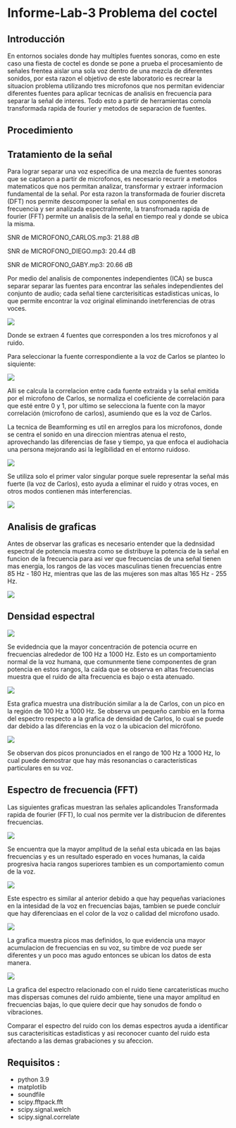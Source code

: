 # Informe-Lab-3 Problema del coctel 
## Introducción
En entornos sociales donde hay multiples fuentes sonoras, como en este caso una fiesta de coctel es donde se pone a prueba el procesamiento de señales frentea aislar una sola voz dentro de una mezcla de diferentes sonidos, por esta razon el objetivo de este laboratorio es recrear la situacion problema utilizando tres microfonos que nos permitan evidenciar diferentes fuentes para aplicar tecnicas de analisis en frecuencia para separar la señal de interes. Todo esto a partir de herramientas comola transformada rapida de fourier y metodos de separacion de fuentes.

## Procedimiento
## Tratamiento de la señal
Para lograr separar una voz especifica de una mezcla de fuentes sonoras que se captaron a partir de microfonos, es necesario recurrir a metodos matematicos que nos permitan analizar, transformar y extraer informacion fundamental de la señal. Por esta razon la transformada de fourier discreta (DFT) nos permite descomponer la señal en sus componentes de frecuencia y ser analizada espectralmente, la transfromada rapida de fourier (FFT) permite un analisis de la señal en tiempo real y donde se ubica la misma.

SNR de MICROFONO_CARLOS.mp3: 21.88 dB

SNR de MICROFONO_DIEGO.mp3: 20.44 dB

SNR de MICROFONO_GABY.mp3: 20.66 dB

Por medio del analisis de componentes independientes (ICA) se busca separar separar las fuentes para encontrar las señales independientes del conjunto de audio; cada señal tiene carcterisiticas estadisticas unicas, lo que permite encontrar la voz original eliminando inetrferencias de otras voces.

![](https://github.com/gaby2804/Lab-3-Coctel/blob/main/ica.png)

Donde se extraen 4 fuentes que corresponden a los tres microfonos y al ruido. 

Para seleccionar la fuente correspondiente a la voz de Carlos se planteo lo siquiente:

![](https://github.com/gaby2804/Lab-3-Coctel/blob/main/correlacion.png)

Alli se calcula la correlacion entre cada fuente extraida y la señal emitida por el microfono de Carlos, se normaliza el coeficiente de correlación para que esté entre 0 y 1, por ultimo se selecciona la fuente con la mayor correlación (microfono de carlos), asumiendo que es la voz de Carlos.

La tecnica de Beamforming es util en arreglos para los microfonos, donde se centra el sonido en una direccion mientras atenua el resto, aprovechando las diferencias de fase y tiempo, ya que enfoca el audiohacia una persona mejorando asi la legibilidad en el entorno ruidoso.

![](https://github.com/gaby2804/Lab-3-Coctel/blob/main/beamforming)

Se utiliza solo el primer valor singular porque suele representar la señal más fuerte (la voz de Carlos), esto ayuda a eliminar el ruido y otras voces, en otros modos contienen más interferencias.

![](https://github.com/gaby2804/Lab-3-Coctel/blob/main/Tabla)

## Analisis de graficas

Antes de observar las graficas es necesario entender que la dednsidad espectral de potencia muestra como se distribuye la potencia de la señal en funcion de la frecuencia para asi ver que frecuencias de una señal tienen mas energia, los rangos de las voces masculinas tienen frecuencias entre 85 Hz - 180 Hz, mientras que las de las mujeres son mas altas 165 Hz - 255 Hz. 

![](https://github.com/gaby2804/Lab-3-Coctel/blob/main/calculo%20dp.png)

## Densidad espectral 

![](https://github.com/gaby2804/Lab-3-Coctel/blob/main/de%20cb.png)

Se evidedncia que la mayor concentración de potencia ocurre en frecuencias alrededor de 100 Hz a 1000 Hz.
Esto es un comportamiento normal de la voz humana, que comunmente tiene componentes de gran potencia en estos rangos, la caída que se observa en altas frecuencias muestra que el ruido de alta frecuencia es bajo o esta atenuado.

![](https://github.com/gaby2804/Lab-3-Coctel/blob/main/de%20dg.png)

Esta grafica muestra una distribución similar a la de Carlos, con un pico en la región de 100 Hz a 1000 Hz. Se observa un pequeño cambio en la forma del espectro respecto a la grafica de densidad de Carlos, lo cual se puede dar debido a las diferencias en la voz o la ubicacion del micrófono.

![](https://github.com/gaby2804/Lab-3-Coctel/blob/main/de%20gb.png)

Se observan dos picos pronunciados en el rango de 100 Hz a 1000 Hz, lo cual puede demostrar que hay más resonancias o características particulares en su voz.

## Espectro de frecuencia (FFT)

Las siguientes graficas muestran las señales aplicandoles Transformada rapida de fourier (FFT), lo cual nos permite ver la distribucion de diferentes frecuencias.

![](https://github.com/gaby2804/Lab-3-Coctel/blob/main/espectro%20carlos.png)

Se encuentra que la mayor amplitud de la señal esta ubicada en las bajas frecuencias y es un resultado esperado en voces humanas, la caida progresiva hacia rangos superiores tambien es un comportamiento comun de la voz.

![](https://github.com/gaby2804/Lab-3-Coctel/blob/main/espectro%20diego.png)

Este espectro es similar al anterior debido a que hay pequeñas variaciones en la intesidad de la voz en frecuencias bajas, tambien se puede concluir que hay diferenciaas en el color de la voz o calidad del microfono usado.

![](https://github.com/gaby2804/Lab-3-Coctel/blob/main/espectro%20gaby.png)

La grafica muestra picos mas definidos, lo que evidencia una mayor acumulacion de frecuencias en su voz, su timbre de voz puede ser diferentes y un poco mas agudo entonces se ubican los datos de esta manera.

![](https://github.com/gaby2804/Lab-3-Coctel/blob/main/espectro%20ruido.png)

La grafica del espectro relacionado con el ruido tiene carcateristicas mucho mas dispersas comunes del ruido ambiente, tiene una mayor amplitud en frecuencias bajas, lo que quiere decir que hay sonudos de fondo o vibraciones.

Comparar el espectro del ruido con los demas espectros ayuda a identificar sus caracterisiticas estadisticas y asi reconocer cuanto del ruido esta afectando a las demas grabaciones y su afeccion.

## Requisitos :

- python 3.9
- matplotlib
- soundfile
- scipy.fftpack.fft
- scipy.signal.welch
- scipy.signal.correlate
